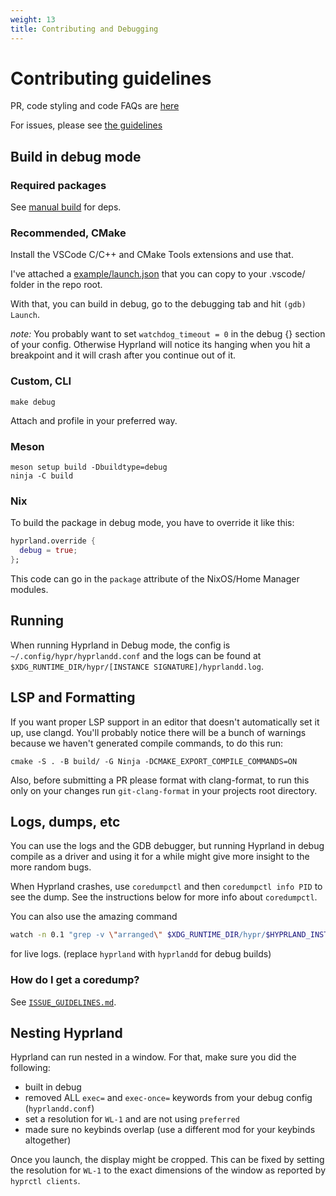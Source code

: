 ```yaml
---
weight: 13
title: Contributing and Debugging
---
```


# Contributing guidelines

PR, code styling and code FAQs are [here](./PR-Guidelines)

For issues, please see
[the guidelines](https://github.com/hyprwm/Hyprland/blob/main/docs/ISSUE_GUIDELINES.md)

## Build in debug mode

### Required packages

See [manual build](https://wiki.hyprland.org/Getting-Started/Installation/#manual-manual-build) for deps.

### Recommended, CMake

Install the VSCode C/C++ and CMake Tools extensions and use that.

I've attached a
[example/launch.json](https://github.com/hyprwm/Hyprland/blob/main/example/launch.json)
that you can copy to your .vscode/ folder in the repo root.

With that, you can build in debug, go to the debugging tab and hit
`(gdb) Launch`.

*note:* You probably want to set `watchdog_timeout = 0` in the debug {} section
of your config. Otherwise Hyprland will notice its hanging when you hit a
breakpoint and it will crash after you continue out of it.

### Custom, CLI

`make debug`

Attach and profile in your preferred way.

### Meson

```console
meson setup build -Dbuildtype=debug
ninja -C build
```

### Nix

To build the package in debug mode, you have to override it like this:

```nix
hyprland.override {
  debug = true;
};
```

This code can go in the `package` attribute of the NixOS/Home Manager modules.

## Running

When running Hyprland in Debug mode, the config is
`~/.config/hypr/hyprlandd.conf` and the logs can be found at
`$XDG_RUNTIME_DIR/hypr/[INSTANCE SIGNATURE]/hyprlandd.log`.

## LSP and Formatting

If you want proper LSP support in an editor that doesn't automatically set it
up, use clangd. You'll probably notice there will be a bunch of warnings
because we haven't generated compile commands, to do this run:

```
cmake -S . -B build/ -G Ninja -DCMAKE_EXPORT_COMPILE_COMMANDS=ON
```

Also, before submitting a PR please format with clang-format, to run this only
on your changes run `git-clang-format` in your projects root directory.

## Logs, dumps, etc

You can use the logs and the GDB debugger, but running Hyprland in debug compile
as a driver and using it for a while might give more insight to the more random
bugs.

When Hyprland crashes, use `coredumpctl` and then `coredumpctl info PID` to see
the dump. See the instructions below for more info about `coredumpctl`.

You can also use the amazing command

```sh
watch -n 0.1 "grep -v \"arranged\" $XDG_RUNTIME_DIR/hypr/$HYPRLAND_INSTANCE_SIGNATURE/hyprland.log | tail -n 40"
```

for live logs. (replace `hyprland` with `hyprlandd` for debug builds)

### How do I get a coredump?

See
[`ISSUE_GUIDELINES.md`](https://github.com/hyprwm/Hyprland/blob/main/docs/ISSUE_GUIDELINES.md).

## Nesting Hyprland

Hyprland can run nested in a window. For that, make sure you did the following:

- built in debug
- removed ALL `exec=` and `exec-once=` keywords from your debug config
  (`hyprlandd.conf`)
- set a resolution for `WL-1` and are not using `preferred`
- made sure no keybinds overlap (use a different mod for your keybinds
  altogether)

Once you launch, the display might be cropped. This can be fixed by setting the
resolution for `WL-1` to the exact dimensions of the window as reported by
`hyprctl clients`.

